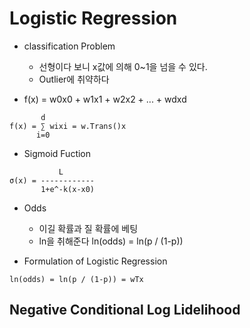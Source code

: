 # Logistic Regression
- classification Problem 
  - 선형이다 보니 x값에 의해 0~1을 넘을 수 있다.
  - Outlier에 취약하다

- f(x) = w0x0 + w1x1 + w2x2 + ... + wdxd
```text
       d
f(x) = ∑ wixi = w.Trans()x
      i=0
``` 
 
- Sigmoid Fuction

```text
           L
σ(x) = ------------
       1+e^-k(x-x0)
```

- Odds
  - 이길 확률과 질 확률에 베팅
  - ln을 취해준다 ln(odds) = ln(p / (1-p))
 
 - Formulation of Logistic Regression
 ```text
 ln(odds) = ln(p / (1-p)) = wTx
 ```
 
 ## Negative Conditional Log Lidelihood
 
 
  
